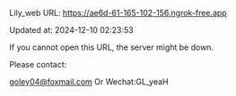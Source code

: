Lily_web URL: https://ae6d-61-165-102-156.ngrok-free.app

Updated at: 2024-12-10 02:23:53

If you cannot open this URL, the server might be down.

Please contact: 

goley04@foxmail.com Or Wechat:GL_yeaH